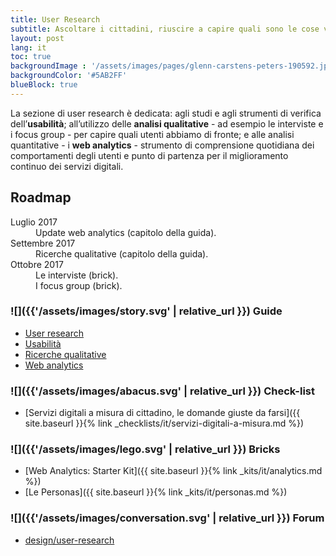 ```yaml
---
title: User Research
subtitle: Ascoltare i cittadini, riuscire a capire quali sono le cose veramente importanti per loro, e poi metterle in pratica. E’ questo il segreto della buona progettazione.
layout: post
lang: it
toc: true
backgroundImage : '/assets/images/pages/glenn-carstens-peters-190592.jpg'
backgroundColor: '#5AB2FF'
blueBlock: true
---
```


La sezione di user research è dedicata: agli studi e agli strumenti di verifica dell’**usabilità**; all’utilizzo delle **analisi qualitative** - ad esempio le interviste e i focus group - per capire quali utenti abbiamo di fronte; e alle analisi quantitative - i **web analytics** - strumento di comprensione quotidiana dei comportamenti degli utenti e punto di partenza per il miglioramento continuo dei servizi digitali.

## Roadmap

<dl class="Roadmap">
<dt>Luglio 2017</dt>
<dd>Update web analytics (capitolo della guida).</dd>
<dt>Settembre 2017</dt>
<dd>Ricerche qualitative (capitolo della guida).</dd>
<dt>Ottobre 2017</dt>
<dd>Le interviste (brick).</dd>
<dd>I focus group (brick).</dd>
</dl>

### ![]({{'/assets/images/story.svg' | relative_url }}) Guide

- [User research](https://design-italia.readthedocs.io/it/stable/doc/user-research.html)
- [Usabilità](https://design-italia.readthedocs.io/it/stable/doc/user-research/usabilita.html)
- [Ricerche qualitative](https://design-italia.readthedocs.io/it/stable/doc/user-research/ricerche-qualitative.html)
- [Web analytics](https://design-italia.readthedocs.io/it/stable/doc/user-research/web-analytics.html)

### ![]({{'/assets/images/abacus.svg' | relative_url }}) Check-list

- [Servizi digitali a misura di cittadino, le domande giuste da farsi]({{ site.baseurl }}{% link _checklists/it/servizi-digitali-a-misura.md %})

### ![]({{'/assets/images/lego.svg' | relative_url }}) Bricks

- [Web Analytics: Starter Kit]({{ site.baseurl }}{% link _kits/it/analytics.md %})
- [Le Personas]({{ site.baseurl }}{% link _kits/it/personas.md %})

### ![]({{'/assets/images/conversation.svg' | relative_url }}) Forum

- [design/user-research](https://forum.italia.it/c/design/user-research)

